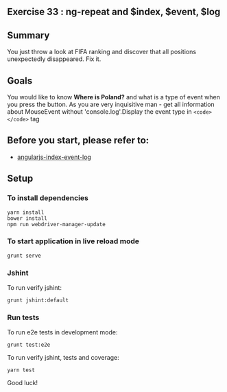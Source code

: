 ## Exercise 33 : ng-repeat and $index, $event, $log

## Summary
You just throw a look at FIFA ranking and discover that all positions unexpectedly disappeared. Fix it.

## Goals
You would like to know **Where is Poland?** and what is a type of event when you press the button. As you are very inquisitive man - get all information about MouseEvent without 'console.log'.Display the event type in `<code></code>` tag

## Before you start, please refer to:
* [angularjs-index-event-log](https://egghead.io/lessons/angularjs-index-event-log)

## Setup

### To install dependencies

    yarn install
    bower install
    npm run webdriver-manager-update

### To start application in live reload mode

    grunt serve
    
### Jshint
To run verify jshint:
    
    grunt jshint:default

### Run tests

To run e2e tests in development mode:

    grunt test:e2e

To run verify jshint, tests and coverage:

    yarn test
    
Good luck!
